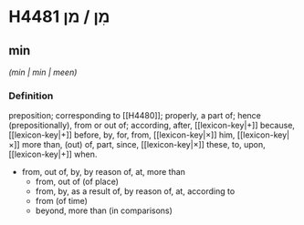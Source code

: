 # H4481 מִן / מן

## min

_(min | min | meen)_

### Definition

preposition; corresponding to [[H4480]]; properly, a part of; hence (prepositionally), from or out of; according, after, [[lexicon-key|+]] because, [[lexicon-key|+]] before, by, for, from, [[lexicon-key|×]] him, [[lexicon-key|×]] more than, (out) of, part, since, [[lexicon-key|×]] these, to, upon, [[lexicon-key|+]] when.

- from, out of, by, by reason of, at, more than
    - from, out of (of place)
    - from, by, as a result of, by reason of, at, according to
    - from (of time)
    - beyond, more than (in comparisons)
